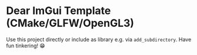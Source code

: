 # Dear ImGui Template (CMake/GLFW/OpenGL3)

Use this project directly or include as library e.g. via `add_subdirectory`.
Have fun tinkering! :grin:
